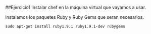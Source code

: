 ##Ejercicio1
Instalar chef en la máquina virtual que vayamos a usar.

Instalamos los paquetes Ruby y Ruby Gems que seran necesarios.

  `sudo apt-get install ruby1.9.1 ruby1.9.1-dev rubygems`
  
